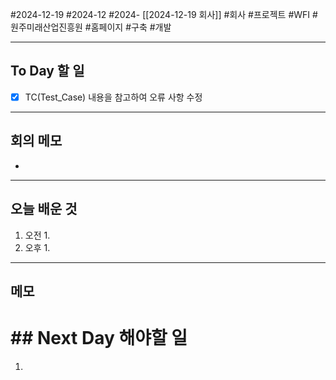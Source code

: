 #2024-12-19 #2024-12 #2024- [[2024-12-19 회사]]
#회사 #프로젝트 #WFI #원주미래산업진흥원  #홈페이지 #구축 #개발

---
## To Day 할 일
- [x] TC(Test_Case) 내용을 참고하여 오류 사항 수정 
---
## 회의 메모
- 
---
## 오늘 배운 것
1. 오전
    1. 
2. 오후
    1. 
---
## 메모


# ## Next Day 해야할 일
1. 
